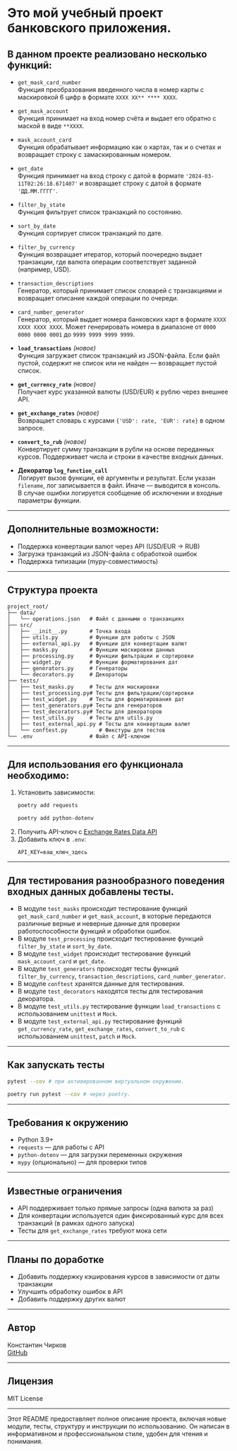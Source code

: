 # Это мой учебный проект банковского приложения.

## В данном проекте реализовано несколько функций:
* `get_mask_card_number`  
  Функция преобразования введенного числа в номер карты с маскировкой 6 цифр в формате `XXXX XX** **** XXXX`.

* `get_mask_account`  
  Функция принимает на вход номер счёта и выдает его обратно с маской в виде `**ХХХХ`.

* `mask_account_card`  
  Функция обрабатывает информацию как о картах, так и о счетах и возвращает строку с замаскированным номером.

* `get_date`  
  Функция принимает на вход строку с датой в формате `'2024-03-11T02:26:18.671407'` и возвращает строку с датой в формате `'ДД.ММ.ГГГГ'`.

* `filter_by_state`  
  Функция фильтрует список транзакций по состоянию.

* `sort_by_date`  
  Функция сортирует список транзакций по дате.

* `filter_by_currency`  
  Функция возвращает итератор, который поочередно выдает транзакции, где валюта операции соответствует заданной (например, USD).

* `transaction_descriptions`  
  Генератор, который принимает список словарей с транзакциями и возвращает описание каждой операции по очереди.

* `card_number_generator`  
  Генератор, который выдает номера банковских карт в формате `XXXX XXXX XXXX XXXX`. Может генерировать номера в диапазоне от `0000 0000 0000 0001` до `9999 9999 9999 9999`.

* **`load_transactions`** *(новое)*  
  Функция загружает список транзакций из JSON-файла. Если файл пустой, содержит не список или не найден — возвращает пустой список.

* **`get_currency_rate`** *(новое)*  
  Получает курс указанной валюты (USD/EUR) к рублю через внешнее API.

* **`get_exchange_rates`** *(новое)*  
  Возвращает словарь с курсами `{'USD': rate, 'EUR': rate}` в одном запросе.

* **`convert_to_rub`** *(новое)*  
  Конвертирует сумму транзакции в рубли на основе переданных курсов. Поддерживает числа и строки в качестве входных данных.

* **Декоратор `log_function_call`**  
  Логирует вызов функции, её аргументы и результат. Если указан `filename`, лог записывается в файл. Иначе — выводится в консоль.  
  В случае ошибки логируется сообщение об исключении и входные параметры функции.

---

## Дополнительные возможности:
* Поддержка конвертации валют через API (USD/EUR → RUB)
* Загрузка транзакций из JSON-файла с обработкой ошибок
* Поддержка типизации (mypy-совместимость)

---

## Структура проекта

```
project_root/
├── data/
│   └── operations.json   # Файл с данными о транзакциях
├── src/
│   ├── __init__.py       # Точка входа
│   ├── utils.py          # Функции для работы с JSON
│   ├── external_api.py   # Функции для конвертации валют
│   ├── masks.py          # Функции маскировки данных
│   ├── processing.py     # Функции фильтрации и сортировки
│   ├── widget.py         # Функции форматирования дат
│   ├── generators.py     # Генераторы
│   └── decorators.py     # Декораторы
├── tests/
│   ├── test_masks.py     # Тесты для маскировки
│   ├── test_processing.py# Тесты для фильтрации/сортировки
│   ├── test_widget.py    # Тесты для форматирования дат
│   ├── test_generators.py# Тесты для генераторов
│   ├── test_decorators.py# Тесты для декораторов
│   ├── test_utils.py     # Тесты для utils.py
│   ├── test_external_api.py # Тесты для конвертации валют
│   └── conftest.py          # Фикстуры для тестов
└── .env                  # Файл с API-ключом
```

---

## Для использования его функционала необходимо:
1. Установить зависимости:  
   ```bash
   poetry add requests
   ```
   ```bash
   poetry add python-dotenv
   ```
2. Получить API-ключ с [Exchange Rates Data API](https://apilayer.com/marketplace/currency_data-api#rate-limits)
3. Добавить ключ в `.env`:  
   ```env
   API_KEY=ваш_ключ_здесь
   ```

---

## Для тестирования разнообразного поведения входных данных добавлены тесты.

* В модуле `test_masks` происходит тестирование функций `get_mask_card_number` и `get_mask_account`,
в которые передаются различные верные и неверные данные для проверки работоспособности функций и обработки ошибок.
* В модуле `test_processing` происходит тестирование функций `filter_by_state` и `sort_by_date`.
* В модуле `test_widget` происходит тестирование функций `mask_account_card` и `get_date`.
* В модуле `test_generators` происходят тесты функций `filter_by_currency`, `transaction_descriptions`,
`card_number_generator`.
* В модуле `conftest` хранятся данные для тестирования.
* В модуле `test_decorators` находятся тесты для тестирования декоратора.
* В модуле `test_utils.py` тестирование функции `load_transactions` с использованием `unittest` и `Mock`.
* В модуле `test_external_api.py` тестирование функций `get_currency_rate`, `get_exchange_rates`,
`convert_to_rub` с использованием `unittest`, `patch` и `Mock`.

---

## Как запускать тесты

```bash
pytest --cov # при активированном виртуальном окружении.
```
```bash
poetry run pytest --cov # через poetry.
```

---

## Требования к окружению

- Python 3.9+
- `requests` — для работы с API
- `python-dotenv` — для загрузки переменных окружения
- `mypy` (опционально) — для проверки типов

---

## Известные ограничения
- API поддерживает только прямые запросы (одна валюта за раз)
- Для конвертации используется один фиксированный курс для всех транзакций (в рамках одного запуска)
- Тесты для `get_exchange_rates` требуют мока сети

---

## Планы по доработке
- Добавить поддержку кэширования курсов в зависимости от даты транзакции
- Улучшить обработку ошибок в API
- Добавить поддержку других валют

---

## Автор
Константин Чирков  
[GitHub](https://github.com/Elektrokot)

---

## Лицензия
MIT License

---

Этот README предоставляет полное описание проекта, включая новые модули, тесты,
структуру и инструкции по использованию. Он написан в информативном и профессиональном стиле,
удобен для чтения и понимания.